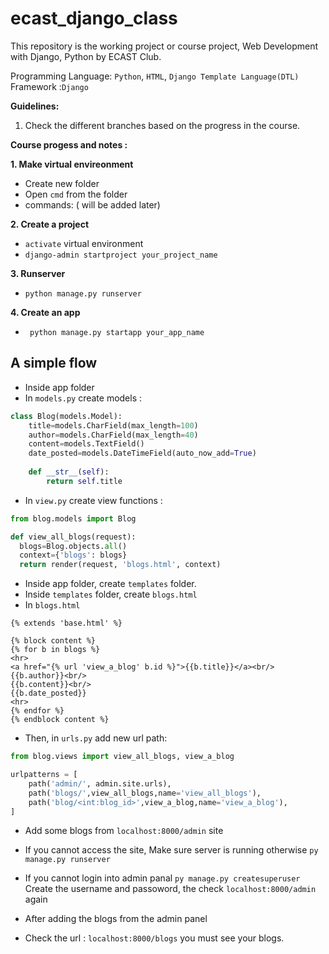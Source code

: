 # ecast_django_class
This repository is the working project or course project, Web Development with Django, Python 
by ECAST Club.

Programming Language: `Python`, `HTML`, `Django Template Language(DTL)`
Framework :`Django`

**Guidelines:**
1. Check the different branches based on the progress in the course.


**Course progess and notes :**

**1. Make virtual envireonment**
  - Create new folder
  - Open `cmd` from the folder
  - commands: ( will be added later)
  
**2. Create a project**
  - `activate` virtual environment
  - ```django-admin startproject your_project_name```

**3. Runserver**
  - ```python manage.py runserver```

**4. Create an app**
  - ``` python manage.py startapp your_app_name```

## A simple flow 
- Inside app folder
- In ```models.py``` create models : 
```python
class Blog(models.Model):
    title=models.CharField(max_length=100)
    author=models.CharField(max_length=40)
    content=models.TextField()
    date_posted=models.DateTimeField(auto_now_add=True)
    
    def __str__(self):
        return self.title 
  ```
  - In ```view.py``` create view functions :
```python
from blog.models import Blog
```

  ```python
  def view_all_blogs(request):
    blogs=Blog.objects.all()
    context={'blogs': blogs}
    return render(request, 'blogs.html', context)
  ```
  - Inside app folder, create ```templates``` folder.
  - Inside ```templates``` folder, create ```blogs.html```
  - In ```blogs.html```
  ```django
{% extends 'base.html' %}

{% block content %}
{% for b in blogs %}
<hr>
<a href="{% url 'view_a_blog' b.id %}">{{b.title}}</a><br/>
{{b.author}}<br/>
{{b.content}}<br/>
{{b.date_posted}}
<hr>
{% endfor %}
{% endblock content %}
  
  ```
- Then, in ```urls.py``` add new url path:
```python
from blog.views import view_all_blogs, view_a_blog
```

```python
urlpatterns = [
    path('admin/', admin.site.urls),
    path('blogs/',view_all_blogs,name='view_all_blogs'),
    path('blog/<int:blog_id>',view_a_blog,name='view_a_blog'),
]
```
- Add some blogs from ```localhost:8000/admin``` site
- If you cannot access the site,
Make sure server is running otherwise ```py manage.py runserver```
- If you cannot login into admin panal
``` py manage.py createsuperuser ```
Create the username and passoword, the check ```localhost:8000/admin``` again

- After adding the blogs from the admin panel
- Check the url : ```localhost:8000/blogs```
 you must see your blogs.
